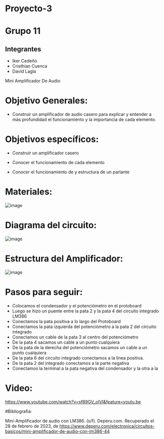 # Proyecto-3

# Grupo 11 

## Integrantes 
- Iker Cedeño 
- Cristhian Cuenca 
- David Lagla 

Mini Amplificador De Audio

# Objetivo Generales:

- Construir un amplificador de audio casero para explicar y entender a más profundidad el funcionamiento y la importancia de cada elemento.

# Objetivos específicos:

- Construir un amplificador casero

- Conocer el funcionamiento de cada elemento

- Conocer el funcionamiento de y estructura de un parlante

# Materiales: 

![image](https://user-images.githubusercontent.com/117695777/221905339-559e152a-78e6-4a46-ab65-723d8b2e04a3.png)

# Diagrama del circuito:

![image](https://user-images.githubusercontent.com/117695777/221905434-1201a204-7814-4305-bfba-ee76e3084101.png)

# Estructura del Amplificador:

![image](https://user-images.githubusercontent.com/117695777/221905514-858d7069-b838-44f9-becf-df049649bb82.png)

# Pasos para seguir:
- Colocamos el condensador y el potenciómetro en el protoboard
- Luego se hizo un puente entre la pata 2 y la pata 4 del circuito integrado LM386
- Conectamos la pata positiva a lo largo del Protoboard
- Conectamos la pata izquierda del potenciómetro a la pata 2 del circuito integrado
- Conectamos un cable de la pata 3 al centro del potenciómetro
- De la pata 4 sacamos un cable a un punto cualquiera
- De la pata de la derecha del potenciómetro sacamos un cable a un punto cualquiera
- De la pata 6 del circuito integrado conectamos a la línea positiva.
- De la pata 2 del integrado conectamos a la parte negativa
- Conectamos la terminal a la pata negativa del condensador y la otra a la 

# Video:

https://www.youtube.com/watch?v=sf89GV_oIVI&feature=youtu.be
 
#Bibliografía:

Mini-Amplificador de audio con LM386. (s/f). Deperu.com. Recuperado el 28 de febrero de 2023, de https://www.deperu.com/electronica/circuitos-basicos/mini-amplificador-de-audio-con-lm386-44
